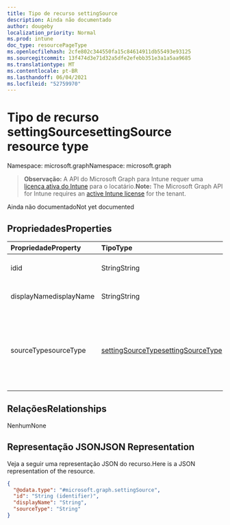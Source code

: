 ```yaml
---
title: Tipo de recurso settingSource
description: Ainda não documentado
author: dougeby
localization_priority: Normal
ms.prod: intune
doc_type: resourcePageType
ms.openlocfilehash: 2cfe802c344550fa15c84614911db55493e93125
ms.sourcegitcommit: 13f474d3e71d32a5dfe2efebb351e3a1a5aa9685
ms.translationtype: MT
ms.contentlocale: pt-BR
ms.lasthandoff: 06/04/2021
ms.locfileid: "52759970"
---
```

# <a name="settingsource-resource-type"></a><span data-ttu-id="a400d-103">Tipo de recurso settingSource</span><span class="sxs-lookup"><span data-stu-id="a400d-103">settingSource resource type</span></span>

<span data-ttu-id="a400d-104">Namespace: microsoft.graph</span><span class="sxs-lookup"><span data-stu-id="a400d-104">Namespace: microsoft.graph</span></span>

> <span data-ttu-id="a400d-105">**Observação:** A API do Microsoft Graph para Intune requer uma [licença ativa do Intune](https://go.microsoft.com/fwlink/?linkid=839381) para o locatário.</span><span class="sxs-lookup"><span data-stu-id="a400d-105">**Note:** The Microsoft Graph API for Intune requires an [active Intune license](https://go.microsoft.com/fwlink/?linkid=839381) for the tenant.</span></span>

<span data-ttu-id="a400d-106">Ainda não documentado</span><span class="sxs-lookup"><span data-stu-id="a400d-106">Not yet documented</span></span>

## <a name="properties"></a><span data-ttu-id="a400d-107">Propriedades</span><span class="sxs-lookup"><span data-stu-id="a400d-107">Properties</span></span>
|<span data-ttu-id="a400d-108">Propriedade</span><span class="sxs-lookup"><span data-stu-id="a400d-108">Property</span></span>|<span data-ttu-id="a400d-109">Tipo</span><span class="sxs-lookup"><span data-stu-id="a400d-109">Type</span></span>|<span data-ttu-id="a400d-110">Descrição</span><span class="sxs-lookup"><span data-stu-id="a400d-110">Description</span></span>|
|:---|:---|:---|
|<span data-ttu-id="a400d-111">id</span><span class="sxs-lookup"><span data-stu-id="a400d-111">id</span></span>|<span data-ttu-id="a400d-112">String</span><span class="sxs-lookup"><span data-stu-id="a400d-112">String</span></span>|<span data-ttu-id="a400d-113">Ainda não documentado</span><span class="sxs-lookup"><span data-stu-id="a400d-113">Not yet documented</span></span>|
|<span data-ttu-id="a400d-114">displayName</span><span class="sxs-lookup"><span data-stu-id="a400d-114">displayName</span></span>|<span data-ttu-id="a400d-115">String</span><span class="sxs-lookup"><span data-stu-id="a400d-115">String</span></span>|<span data-ttu-id="a400d-116">Ainda não documentado</span><span class="sxs-lookup"><span data-stu-id="a400d-116">Not yet documented</span></span>|
|<span data-ttu-id="a400d-117">sourceType</span><span class="sxs-lookup"><span data-stu-id="a400d-117">sourceType</span></span>|[<span data-ttu-id="a400d-118">settingSourceType</span><span class="sxs-lookup"><span data-stu-id="a400d-118">settingSourceType</span></span>](../resources/intune-deviceconfig-settingsourcetype.md)|<span data-ttu-id="a400d-119">Ainda não documentado.</span><span class="sxs-lookup"><span data-stu-id="a400d-119">Not yet documented.</span></span> <span data-ttu-id="a400d-120">Os valores possíveis são: `deviceConfiguration`, `deviceIntent`.</span><span class="sxs-lookup"><span data-stu-id="a400d-120">Possible values are: `deviceConfiguration`, `deviceIntent`.</span></span>|

## <a name="relationships"></a><span data-ttu-id="a400d-121">Relações</span><span class="sxs-lookup"><span data-stu-id="a400d-121">Relationships</span></span>
<span data-ttu-id="a400d-122">Nenhum</span><span class="sxs-lookup"><span data-stu-id="a400d-122">None</span></span>

## <a name="json-representation"></a><span data-ttu-id="a400d-123">Representação JSON</span><span class="sxs-lookup"><span data-stu-id="a400d-123">JSON Representation</span></span>
<span data-ttu-id="a400d-124">Veja a seguir uma representação JSON do recurso.</span><span class="sxs-lookup"><span data-stu-id="a400d-124">Here is a JSON representation of the resource.</span></span>
<!-- {
  "blockType": "resource",
  "@odata.type": "microsoft.graph.settingSource"
}
-->
``` json
{
  "@odata.type": "#microsoft.graph.settingSource",
  "id": "String (identifier)",
  "displayName": "String",
  "sourceType": "String"
}
```




